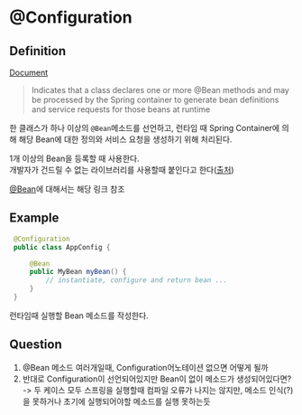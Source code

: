 # @Configuration

## Definition
[Document](https://docs.spring.io/spring-framework/docs/current/javadoc-api/org/springframework/context/annotation/Configuration.html)

> Indicates that a class declares one or more @Bean methods and may be processed by the Spring container to generate bean definitions and service requests for those beans at runtime

한 클래스가 하나 이상의 `@Bean`메소드를 선언하고, 런타임 때 Spring Container에 의해 해당 Bean에 대한 정의와 서비스 요청을 생성하기 위해 처리된다. 

1개 이상의 Bean을 등록할 때 사용한다.  
개발자가 건드릴 수 없는 라이브러리를 사용할때 붙인다고 한다([출처](https://mangkyu.tistory.com/75))

[@Bean](https://github.com/proceane/TIL/blob/master/Java/Spring/Annotation/%40Bean.md)에 대해서는 해당 링크 참조

## Example
```java
 @Configuration
 public class AppConfig {

     @Bean
     public MyBean myBean() {
         // instantiate, configure and return bean ...
     }
 }
```
런타임때 실행할 Bean 메소드를 작성한다.

## Question
1. @Bean 메소드 여러개일때, Configuration어노테이션 없으면 어떻게 될까
2. 반대로 Configuration이 선언되어있지만 Bean이 없이 메소드가 생성되어있다면?  
-> 두 케이스 모두 스프링을 실행할때 컴파일 오류가 나지는 않지만, 메소드 인식(?)을 못하거나 초기에 실행되어야할 메소드를 실행 못하는듯